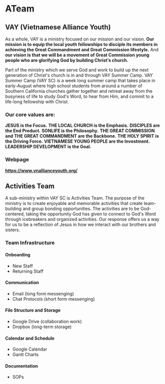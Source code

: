 # ATeam

## VAY (Vietnamese Alliance Youth)

As a whole, VAY is a ministry focused on our mission and our vision.  **Our mission is to equip the local youth fellowships to disciple its members in achieving the Great Commandment and Great Commission lifestyle.**  And **our vision is that we will be a movement of Great Commission young people who are glorifying God by building Christ’s church.**

Part of the ministry which we serve God and work to build up the next generation of Christ's church is in and through VAY Summer Camp.  VAY Summer Camp (VAY SC) is a week long summer camp that takes place in early-August where high school students from around a number of Southern California churches gather together and retreat away from the busyness of life to study God's Word, to hear from Him, and commit to a life-long fellowship with Christ.

### Our core values are:
  **JESUS is the Focus.**
  **THE LOCAL CHURCH is the Emphasis.**
  **DISCIPLES are the End Product.**
  **SONLIFE is the Philosophy.**
  **THE GREAT COMMISSION and THE GREAT COMMANDMENT are the Backbone.**
  **THE HOLY SPIRIT is the Driving Force.**
  **VIETNAMESE YOUNG PEOPLE are the Investment.**
  **LEADERSHIP DEVELOPMENT is the Goal.**
  
### Webpage
  **https://www.vnallianceyouth.org/**

## Activities Team

A sub-ministry within VAY SC is Activities Team.  The purpose of the ministry is to create enjoyable and memorable activities that create team-building and group bonding opportunities.  The activities are to be God-centered, taking the opportunity God has given to connect to God's Word through icebreakers and organized activities.  Our response offers us a way for us to be a reflection of Jesus in how we interact with our brothers and sisters.


### Team Infrastructure
#### Onboarding
  - New Staff
  - Returning Staff
#### Communication
  - Email (long form messenging)
  - Chat Protocols (short form messenging)
#### File Structure and Storage
  - Google Drive (collaboration work)
  - Dropbox (long-term storage)
#### Calendar and Schedule
  - Google Calendar
  - Gantt Charts
#### Documentation
  - SOPs
